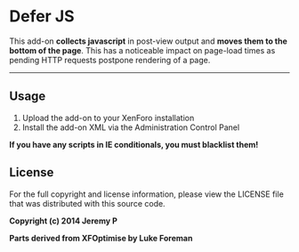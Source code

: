 Defer JS
========
This add-on **collects javascript** in post-view output and **moves them to the
bottom of the page**. This has a noticeable impact on page-load times as pending
HTTP requests postpone rendering of a page.

-------------------------------------------------------------------------------

Usage
-----
1. Upload the add-on to your XenForo installation
2. Install the add-on XML via the Administration Control Panel

**If you have any scripts in IE conditionals, you must blacklist them!**

License
-------
For the full copyright and license information, please view the LICENSE file
that was distributed with this source code.

**Copyright (c) 2014 Jeremy P**

**Parts derived from XFOptimise by Luke Foreman**
